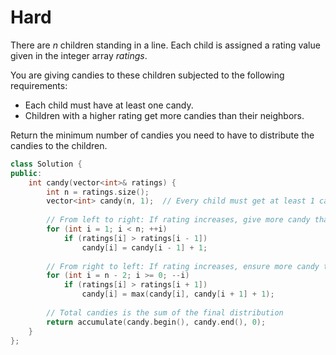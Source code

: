 # Hard

There are $n$ children standing in a line. Each child is assigned a rating value given in the integer array $ratings$.

You are giving candies to these children subjected to the following requirements:

- Each child must have at least one candy.
- Children with a higher rating get more candies than their neighbors.

Return the minimum number of candies you need to have to distribute the candies to the children.

```cpp
class Solution {
public:
    int candy(vector<int>& ratings) {
        int n = ratings.size();
        vector<int> candy(n, 1);  // Every child must get at least 1 candy
        
        // From left to right: If rating increases, give more candy than the left child
        for (int i = 1; i < n; ++i)
            if (ratings[i] > ratings[i - 1])
                candy[i] = candy[i - 1] + 1;
        
        // From right to left: If rating increases, ensure more candy than the right child
        for (int i = n - 2; i >= 0; --i)
            if (ratings[i] > ratings[i + 1])
                candy[i] = max(candy[i], candy[i + 1] + 1);
        
        // Total candies is the sum of the final distribution
        return accumulate(candy.begin(), candy.end(), 0);
    }
};
```

